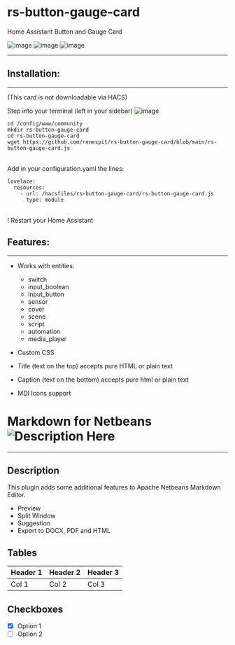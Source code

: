 # rs-button-gauge-card
Home Assistant Button and Gauge Card

![image](https://github.com/user-attachments/assets/70883527-535d-454b-af59-abf1881e55bb) ![image](https://github.com/user-attachments/assets/3d37b279-df77-4176-b465-780d56c409d2) ![image](https://github.com/user-attachments/assets/26d0cabb-650f-4497-a3d7-45ed7e2c7d20)

***

## Installation:
***

  (This card is not downloadable via HACS)
  
  Step into your terminal (left in your sidebar) ![image](https://github.com/user-attachments/assets/cf82f2a1-b100-4e6c-8e07-aefefc4a039b)

    cd /config/www/community
    mkdir rs-button-gauge-card
    cd rs-button-gauge-card
    wget https://github.com/renespit/rs-button-gauge-card/blob/main/rs-button-gauge-card.js
&nbsp;<br />
Add in your configuration.yaml the lines:

    lovelace:
      resources:
        - url: /hacsfiles/rs-button-gauge-card/rs-button-gauge-card.js
          type: module            
&nbsp;<br />
! Restart your Home Assistant

## Features:
***

- Works with entities:
    - switch
    - input_boolean
    - input_button
    - sensor
    - cover
    - scene
    - script
    - automation
    - media_player

- Custom CSS    
- Title (text on the top) accepts pure HTML or plain text    
- Caption (text on the bottom) accepts pure html or plain text    
- MDI Icons support

# Markdown for Netbeans ![Description Here](https://netbeans.apache.org/images/nblogo48x48.png)

***

## Description
This plugin adds some additional features to Apache Netbeans Markdown Editor.
- Preview
- Split Window
- Suggestion
- Export to DOCX, PDF and HTML

## Tables

| Header 1 | Header 2 |  Header 3 |
|----------|----------|-----------|
|   Col 1  |   Col 2  |   Col 3   |

## Checkboxes

- [x] Option 1
- [ ] Option 2
